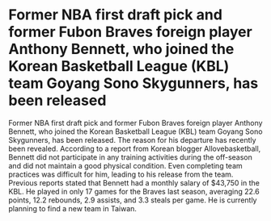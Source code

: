 # Former NBA first draft pick and former Fubon Braves foreign player Anthony Bennett, who joined the Korean Basketball League (KBL) team Goyang Sono Skygunners, has been released 
 Former NBA first draft pick and former Fubon Braves foreign player Anthony Bennett, who joined the Korean Basketball League (KBL) team Goyang Sono Skygunners, has been released. The reason for his departure has recently been revealed. According to a report from Korean blogger Allovebasketball, Bennett did not participate in any training activities during the off-season and did not maintain a good physical condition. Even completing team practices was difficult for him, leading to his release from the team. Previous reports stated that Bennett had a monthly salary of $43,750 in the KBL. He played in only 17 games for the Braves last season, averaging 22.6 points, 12.2 rebounds, 2.9 assists, and 3.3 steals per game. He is currently planning to find a new team in Taiwan. 